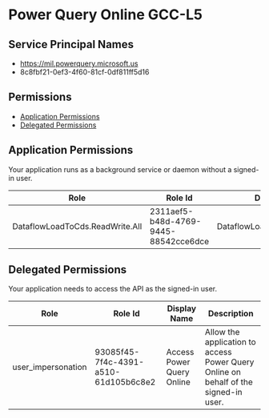 # Power Query Online GCC-L5
## Service Principal Names
- https://mil.powerquery.microsoft.us
- 8c8fbf21-0ef3-4f60-81cf-0df811ff5d16

 ## Permissions
- [Application Permissions](#application-permissions)
- [Delegated Permissions](#delegated-permissions)

## Application Permissions
Your application runs as a background service or daemon without a signed-in user.

| Role | Role Id | Display Name | Description |
|---|---|---|---|
| DataflowLoadToCds.ReadWrite.All | 2311aef5-b48d-4769-9445-88542cce6dce | DataflowLoadToCds.ReadWrite.All | DataflowLoadToCds.ReadWrite.All (Internal) |

## Delegated Permissions
Your application needs to access the API as the signed-in user. 

| Role | Role Id | Display Name | Description |
|---|---|---|---|
| user_impersonation | 93085f45-7f4c-4391-a510-61d105b6c8e2 | Access Power Query Online | Allow the application to access Power Query Online on behalf of the signed-in user. |

